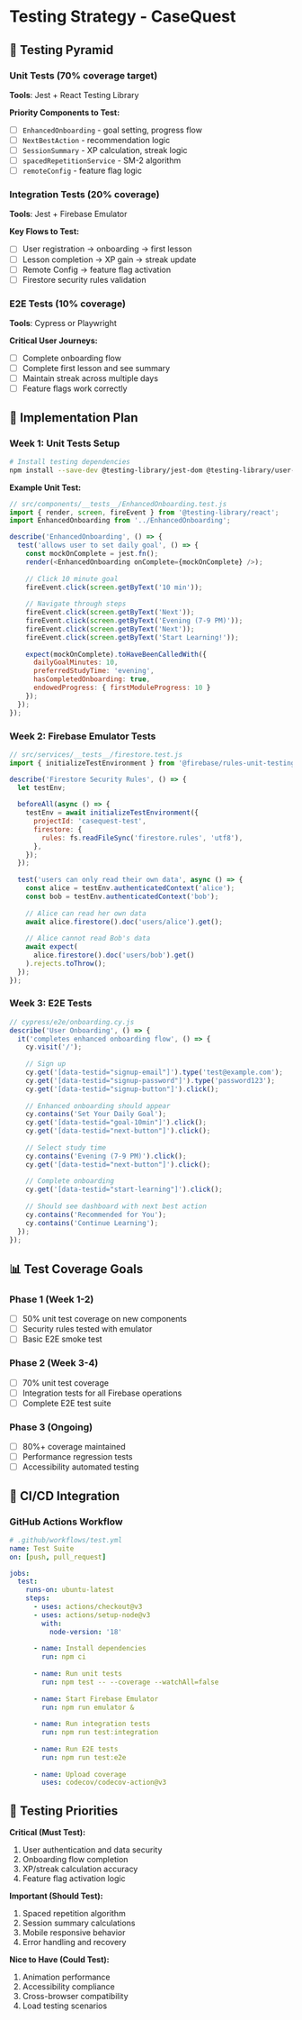 # Testing Strategy - CaseQuest

## 🧪 **Testing Pyramid**

### Unit Tests (70% coverage target)
**Tools**: Jest + React Testing Library

**Priority Components to Test:**
- [ ] `EnhancedOnboarding` - goal setting, progress flow
- [ ] `NextBestAction` - recommendation logic
- [ ] `SessionSummary` - XP calculation, streak logic
- [ ] `spacedRepetitionService` - SM-2 algorithm
- [ ] `remoteConfig` - feature flag logic

### Integration Tests (20% coverage)
**Tools**: Jest + Firebase Emulator

**Key Flows to Test:**
- [ ] User registration → onboarding → first lesson
- [ ] Lesson completion → XP gain → streak update
- [ ] Remote Config → feature flag activation
- [ ] Firestore security rules validation

### E2E Tests (10% coverage)
**Tools**: Cypress or Playwright

**Critical User Journeys:**
- [ ] Complete onboarding flow
- [ ] Complete first lesson and see summary
- [ ] Maintain streak across multiple days
- [ ] Feature flags work correctly

## 🔧 **Implementation Plan**

### Week 1: Unit Tests Setup
```bash
# Install testing dependencies
npm install --save-dev @testing-library/jest-dom @testing-library/user-event
```

**Example Unit Test:**
```javascript
// src/components/__tests__/EnhancedOnboarding.test.js
import { render, screen, fireEvent } from '@testing-library/react';
import EnhancedOnboarding from '../EnhancedOnboarding';

describe('EnhancedOnboarding', () => {
  test('allows user to set daily goal', () => {
    const mockOnComplete = jest.fn();
    render(<EnhancedOnboarding onComplete={mockOnComplete} />);
    
    // Click 10 minute goal
    fireEvent.click(screen.getByText('10 min'));
    
    // Navigate through steps
    fireEvent.click(screen.getByText('Next'));
    fireEvent.click(screen.getByText('Evening (7-9 PM)'));
    fireEvent.click(screen.getByText('Next'));
    fireEvent.click(screen.getByText('Start Learning!'));
    
    expect(mockOnComplete).toHaveBeenCalledWith({
      dailyGoalMinutes: 10,
      preferredStudyTime: 'evening',
      hasCompletedOnboarding: true,
      endowedProgress: { firstModuleProgress: 10 }
    });
  });
});
```

### Week 2: Firebase Emulator Tests
```javascript
// src/services/__tests__/firestore.test.js
import { initializeTestEnvironment } from '@firebase/rules-unit-testing';

describe('Firestore Security Rules', () => {
  let testEnv;
  
  beforeAll(async () => {
    testEnv = await initializeTestEnvironment({
      projectId: 'casequest-test',
      firestore: {
        rules: fs.readFileSync('firestore.rules', 'utf8'),
      },
    });
  });
  
  test('users can only read their own data', async () => {
    const alice = testEnv.authenticatedContext('alice');
    const bob = testEnv.authenticatedContext('bob');
    
    // Alice can read her own data
    await alice.firestore().doc('users/alice').get();
    
    // Alice cannot read Bob's data
    await expect(
      alice.firestore().doc('users/bob').get()
    ).rejects.toThrow();
  });
});
```

### Week 3: E2E Tests
```javascript
// cypress/e2e/onboarding.cy.js
describe('User Onboarding', () => {
  it('completes enhanced onboarding flow', () => {
    cy.visit('/');
    
    // Sign up
    cy.get('[data-testid="signup-email"]').type('test@example.com');
    cy.get('[data-testid="signup-password"]').type('password123');
    cy.get('[data-testid="signup-button"]').click();
    
    // Enhanced onboarding should appear
    cy.contains('Set Your Daily Goal');
    cy.get('[data-testid="goal-10min"]').click();
    cy.get('[data-testid="next-button"]').click();
    
    // Select study time
    cy.contains('Evening (7-9 PM)').click();
    cy.get('[data-testid="next-button"]').click();
    
    // Complete onboarding
    cy.get('[data-testid="start-learning"]').click();
    
    // Should see dashboard with next best action
    cy.contains('Recommended for You');
    cy.contains('Continue Learning');
  });
});
```

## 📊 **Test Coverage Goals**

### Phase 1 (Week 1-2)
- [ ] 50% unit test coverage on new components
- [ ] Security rules tested with emulator
- [ ] Basic E2E smoke test

### Phase 2 (Week 3-4)
- [ ] 70% unit test coverage
- [ ] Integration tests for all Firebase operations
- [ ] Complete E2E test suite

### Phase 3 (Ongoing)
- [ ] 80%+ coverage maintained
- [ ] Performance regression tests
- [ ] Accessibility automated testing

## 🚀 **CI/CD Integration**

### GitHub Actions Workflow
```yaml
# .github/workflows/test.yml
name: Test Suite
on: [push, pull_request]

jobs:
  test:
    runs-on: ubuntu-latest
    steps:
      - uses: actions/checkout@v3
      - uses: actions/setup-node@v3
        with:
          node-version: '18'
      
      - name: Install dependencies
        run: npm ci
      
      - name: Run unit tests
        run: npm test -- --coverage --watchAll=false
      
      - name: Start Firebase Emulator
        run: npm run emulator &
      
      - name: Run integration tests
        run: npm run test:integration
      
      - name: Run E2E tests
        run: npm run test:e2e
      
      - name: Upload coverage
        uses: codecov/codecov-action@v3
```

## 🎯 **Testing Priorities**

**Critical (Must Test):**
1. User authentication and data security
2. Onboarding flow completion
3. XP/streak calculation accuracy
4. Feature flag activation logic

**Important (Should Test):**
1. Spaced repetition algorithm
2. Session summary calculations
3. Mobile responsive behavior
4. Error handling and recovery

**Nice to Have (Could Test):**
1. Animation performance
2. Accessibility compliance
3. Cross-browser compatibility
4. Load testing scenarios
